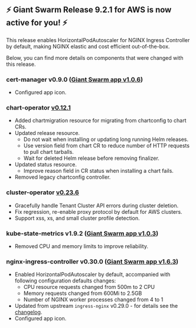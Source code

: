 ## :zap: Giant Swarm Release 9.2.1 for AWS is now active for you! :zap:

This release enables HorizontalPodAutoscaler for NGINX Ingress Controller by default, making NGINX elastic and cost efficient out-of-the-box.

Below, you can find more details on components that were changed with this release.

### cert-manager v0.9.0 ([Giant Swarm app v1.0.6](https://github.com/giantswarm/cert-manager-app/blob/master/CHANGELOG.md#v106-2020-02-28))

- Configured app icon.

### chart-operator [v0.12.1](https://github.com/giantswarm/chart-operator/releases/tag/v0.12.1)

- Added chartmigration resource for migrating from chartconfig to chart CRs.
- Updated release resource.
  - Do not wait when installing or updating long running Helm releases.
  - Use version field from chart CR to reduce number of HTTP requests to pull chart tarballs.
  - Wait for deleted Helm release before removing finalizer. 
- Updated status resource.
  - Improve reason field in CR status when installing a chart fails.
- Removed legacy chartconfig controller.

### cluster-operator [v0.23.6](https://github.com/giantswarm/cluster-operator/releases/tag/v0.23.6)

- Gracefully handle Tenant Cluster API errors during cluster deletion.
- Fix regression, re-enable proxy protocol by default for AWS clusters.
- Support xss, xs, and small cluster profile detection.

### kube-state-metrics v1.9.2 ([Giant Swarm app v1.0.3](https://github.com/giantswarm/kube-state-metrics-app/blob/master/CHANGELOG.md#v103))

- Removed CPU and memory limits to improve reliability.

### nginx-ingress-controller v0.30.0 ([Giant Swarm app v1.6.3](https://github.com/giantswarm/nginx-ingress-controller-app/blob/master/CHANGELOG.md#v163-2020-03-16))

- Enabled HorizontalPodAutoscaler by default, accompanied with following configuration defaults changes:
  - CPU resource requests changed from 500m to 2 CPU
  - Memory requests changed from 600Mi to 2.5GB
  - Number of NGINX worker processes changed from 4 to 1
- Updated from upstream `ingress-nginx` v0.29.0 - for details see the [changelog](https://github.com/kubernetes/ingress-nginx/releases/tag/nginx-0.30.0).
- Configured app icon.
